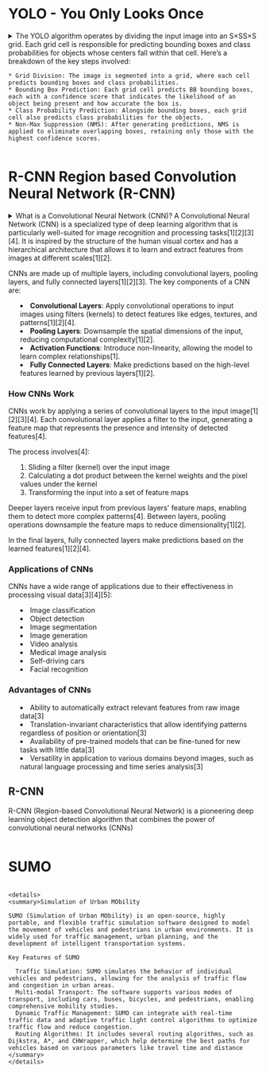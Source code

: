 # YOLO - You Only Looks Once

<details>
 <summary>
The YOLO algorithm operates by dividing the input image into an S×SS×S grid. Each grid cell is responsible for predicting bounding boxes and class probabilities for objects whose centers fall within that cell. Here’s a breakdown of the key steps involved:

    * Grid Division: The image is segmented into a grid, where each cell predicts bounding boxes and class probabilities.
    * Bounding Box Prediction: Each grid cell predicts BB bounding boxes, each with a confidence score that indicates the likelihood of an object being present and how accurate the box is.
    * Class Probability Prediction: Alongside bounding boxes, each grid cell also predicts class probabilities for the objects.
    * Non-Max Suppression (NMS): After generating predictions, NMS is applied to eliminate overlapping boxes, retaining only those with the highest confidence scores.
</summary>
</details>


# R-CNN Region based Convolution Neural Network (R-CNN)

<details>
<summary>What is a Convolutional Neural Network (CNN)?
 A Convolutional Neural Network (CNN) is a specialized type of deep learning algorithm that is particularly well-suited for image recognition and processing tasks[1][2][3][4]. It is inspired by the structure of the human visual cortex and has a hierarchical architecture that allows it to learn and extract features from images at different scales[1][2].

CNNs are made up of multiple layers, including convolutional layers, pooling layers, and fully connected layers[1][2][3]. The key components of a CNN are:

- **Convolutional Layers**: Apply convolutional operations to input images using filters (kernels) to detect features like edges, textures, and patterns[1][2][4].
- **Pooling Layers**: Downsample the spatial dimensions of the input, reducing computational complexity[1][2].
- **Activation Functions**: Introduce non-linearity, allowing the model to learn complex relationships[1].
- **Fully Connected Layers**: Make predictions based on the high-level features learned by previous layers[1][2].

### How CNNs Work

CNNs work by applying a series of convolutional layers to the input image[1][2][3][4]. Each convolutional layer applies a filter to the input, generating a feature map that represents the presence and intensity of detected features[4].

The process involves[4]:

1. Sliding a filter (kernel) over the input image
2. Calculating a dot product between the kernel weights and the pixel values under the kernel
3. Transforming the input into a set of feature maps

Deeper layers receive input from previous layers' feature maps, enabling them to detect more complex patterns[4]. Between layers, pooling operations downsample the feature maps to reduce dimensionality[1][2].

In the final layers, fully connected layers make predictions based on the learned features[1][2][4].

### Applications of CNNs

CNNs have a wide range of applications due to their effectiveness in processing visual data[3][4][5]:

- Image classification
- Object detection
- Image segmentation
- Image generation
- Video analysis
- Medical image analysis
- Self-driving cars
- Facial recognition

### Advantages of CNNs

- Ability to automatically extract relevant features from raw image data[3]
- Translation-invariant characteristics that allow identifying patterns regardless of position or orientation[3]
- Availability of pre-trained models that can be fine-tuned for new tasks with little data[3]
- Versatility in application to various domains beyond images, such as natural language processing and time series analysis[3]

 ## R-CNN
R-CNN (Region-based Convolutional Neural Network) is a pioneering deep learning object detection algorithm that combines the power of convolutional neural networks (CNNs)
</summary>
</details>

 # SUMO
  ```
  
<details>
<summary>Simulation of Urban MObility

  SUMO (Simulation of Urban MObility) is an open-source, highly portable, and flexible traffic simulation software designed to model the movement of vehicles and pedestrians in urban environments. It is widely used for traffic management, urban planning, and the development of intelligent transportation systems.

 Key Features of SUMO

    Traffic Simulation: SUMO simulates the behavior of individual vehicles and pedestrians, allowing for the analysis of traffic flow and congestion in urban areas.
    Multi-modal Transport: The software supports various modes of transport, including cars, buses, bicycles, and pedestrians, enabling comprehensive mobility studies.
    Dynamic Traffic Management: SUMO can integrate with real-time traffic data and adaptive traffic light control algorithms to optimize traffic flow and reduce congestion.
    Routing Algorithms: It includes several routing algorithms, such as Dijkstra, A*, and CHWrapper, which help determine the best paths for vehicles based on various parameters like travel time and distance
</summary>
</details>
